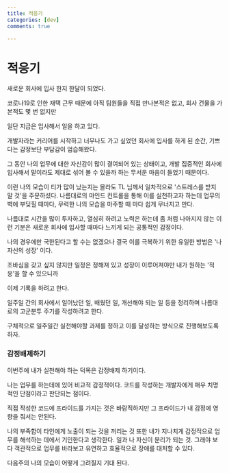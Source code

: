 ```yaml
---
title: 적응기
categories: [dev]
comments: true

---
```




# 적응기

새로운 회사에 입사 한지 한달이 되었다.

코로나19로 인한 재택 근무 때문에 아직 팀원들을 직접 만나본적은 없고, 회사 건물을 가본적도 몇 번 없지만

일단 지금은 입사해서 일을 하고 있다.

개발자라는 커리어를 시작하고 너무나도 가고 싶었던 회사에 입사를 하게 된 순간, 기쁘다는 감정보단 부담감이 엄습해왔다.

그 동안 나의 업무에 대한 자신감이 많이 결여되어 있는 상태이고, 개발 집중적인 회사에 입사해서 말이라도 제대로 섞어 볼 수 있을까 하는 무서운 마음이 들었기 때문이다.



이런 나의 모습이 티가 많이 났는지는 몰라도 TL 님께서 일차적으로 '스트레스를 받지 말 것'을 주문하셨다. 나름대로의 마인드 컨트롤을 통해 이를 실천하고자 하는데 업무의 벽에 부딪힐 때마다, 무력한 나의 모습을 마주할 때 마다 쉽게 무너지고 만다.

나름대로 시간을 많이 투자하고, 열심히 하려고 노력은 하는데 좀 처럼 나아지지 않는 이런 기분은 새로운 회사에 입사할 때마다 느끼게 되는 공통적인 감정이다.



나의 경우에만 국한된다고 할 수는 없겠으나 결국 이를 극복하기 위한 유일한 방법은 '나 자신의 성장' 이다.

조바심을 갖고 싶지 않지만 일정은 정해져 있고 성장이 이루어져야만 내가 원하는 '적응'을 할 수 있으니까

이제 기록을 하려고 한다.

일주일 간의 회사에서 일어났던 일, 배웠던 일, 개선해야 되는 일 등을 정리하며 나름대로의 고군분투 주기를 작성하려고 한다.



구체적으로 일주일간 실천해야할 과제를 정하고 이를 달성하는 방식으로 진행해보도록 하자.



### 감정배제하기

이번주에 내가 실천해야 하는 덕목은 감정배제 하기이다.

나는 업무를 하는데에 있어 비교적 감정적이다. 코드를 작성하는 개발자에게 매우 치명적인 단점이라고 판단되는 점이다.

직접 작성한 코드에 프라이드를 가지는 것은 바람직하지만 그 프라이드가 내 감정에 영향을 줘서는 안된다.

나의 부족함이 타인에게 노출이 되는 것을 꺼리는 것 또한 내가 지나치게 감정적으로 업무를 해석하는 데에서 기인한다고 생각한다. 일과 나 자신이 분리가 되는 것. 그래야 보다 객관적으로 업무를 바라보고 유연하고 효율적으로 장애를 대처할 수 있다.

다음주의 나의 모습이 어떻게 그려질지 기대 된다.
